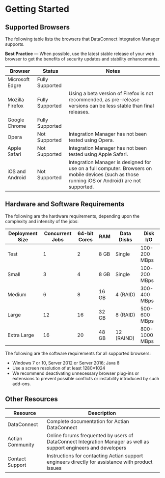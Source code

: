 # Getting Started

## Supported Browsers

The following table lists the browsers that DataConnect Integration Manager supports.

**Best Practice** — When possible, use the latest stable release of your web browser to get the benefits of security updates and stability enhancements.

| Browser         | Status          | Notes                                                                                                                                            |
| --------------- | --------------- | ------------------------------------------------------------------------------------------------------------------------------------------------ |
| Microsoft Edgre | Fully Supported |                                                                                                                                                  |
| Mozilla Firefox | Fully Supported | Using a beta version of Firefox is not recommended, as pre-release versions can be less stable than final releases.                              |
| Google Chrome   | Fully Supported |                                                                                                                                                  |
| Opera           | Not Supported   | Integration Manager has not been tested using Opera.                                                                                             |
| Apple Safari    | Not Supported   | Integration Manager has not been tested using Apple Safari.                                                                                      |
| iOS and Android | Not Supported   | Integration Manager is designed for use on a full computer. Browsers on mobile devices (such as those running iOS or Android) are not supported. |

## Hardware and Software Requirements

The following are the hardware requirements, depending upon the complexity and intensity of the jobs:

| Deployment Size | Concurrent Jobs | 64-bit Cores | RAM   | Data Disks | Disk I/O      |
| --------------- | --------------- | ------------ | ----- | ---------- | ------------- |
| Test            | 1               | 2            | 8 GB  | Single     | 100-200 MBps  |
| Small           | 3               | 4            | 8 GB  | Single     | 100-200 MBps  |
| Medium          | 6               | 8            | 16 GB | 4 (RAID)   | 300-400 MBps  |
| Large           | 12              | 16           | 32 GB | 8 (RAID)   | 500-600 MBps  |
| Extra Large     | 16              | 20           | 48 GB | 12 (RAIND) | 800-1000 MBps |

The following are the software requirements for all supported browsers:

- Windows 7 or 10, Server 2012 or Server 2016; Java 8
- Use a screen resolution of at least 1280×1024
- We recommend deactivating unnecessary browser plug-ins or extensions to prevent possible conflicts or instability introduced by such add-ons.

## Other Resources

| Resource         | Description                                                                                                      |
| ---------------- | ---------------------------------------------------------------------------------------------------------------- |
| DataConnect      | Complete documentation for Actian DataConnect                                                                    |
| Actian Community | Online forums frequented by users of DataConnect Integration Manager as well as support engineers and developers |
| Contact Support  | Instructions for contacting Actian support engineers directly for assistance with product issues                 |
